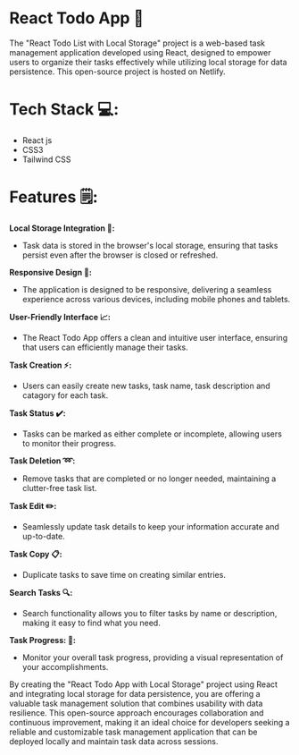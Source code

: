 # React Todo App 📝


The "React Todo List with Local Storage" project is a web-based task management application developed using React, designed to empower users to organize their tasks effectively while utilizing local storage for data persistence. This open-source project is hosted on Netlify.

# Tech Stack 💻:

* React js
* CSS3
* Tailwind CSS
  
# Features 🗒:

**Local Storage Integration 🔧:**

* Task data is stored in the browser's local storage, ensuring that tasks persist even after the browser is closed or refreshed.

**Responsive Design 📱:**

* The application is designed to be responsive, delivering a seamless experience across various devices, including mobile phones and tablets.

**User-Friendly Interface 📈:**

* The React Todo App offers a clean and intuitive user interface, ensuring that users can efficiently manage their tasks.
  
**Task Creation ⚡:**

* Users can easily create new tasks, task name, task description and catagory for each task.
  
**Task Status ✔️:**

* Tasks can be marked as either complete or incomplete, allowing users to monitor their progress.

**Task Deletion ➿:**

* Remove tasks that are completed or no longer needed, maintaining a clutter-free task list.

**Task Edit ✏️:**

*  Seamlessly update task details to keep your information accurate and up-to-date.

**Task Copy 📋:**

* Duplicate tasks to save time on creating similar entries.

**Search Tasks 🔍:**

* Search functionality allows you to filter tasks by name or description, making it easy to find what you need.

**Task Progress: 🔄:**

*  Monitor your overall task progress, providing a visual representation of your accomplishments.




By creating the "React Todo App with Local Storage" project using React and integrating local storage for data persistence, you are offering a valuable task management solution that combines usability with data resilience. This open-source approach encourages collaboration and continuous improvement, making it an ideal choice for developers seeking a reliable and customizable task management application that can be deployed locally and maintain task data across sessions.
